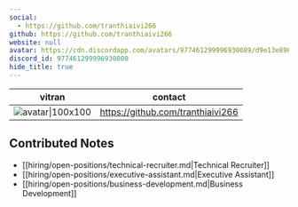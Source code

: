 ```yaml
---
social: 
  - https://github.com/tranthiaivi266
github: https://github.com/tranthiaivi266
website: null
avatar: https://cdn.discordapp.com/avatars/977461299996930089/d9e13e896c0fc626b062e492eaaf9ce3
discord_id: 977461299996930000
hide_title: true
---
```

<div class="profile"/>

| vitran                                                                                                     | contact                           |
| ---------------------------------------------------------------------------------------------------------- | --------------------------------- |
| ![avatar\|100x100](https://cdn.discordapp.com/avatars/977461299996930089/d9e13e896c0fc626b062e492eaaf9ce3) | https://github.com/tranthiaivi266 |

## Contributed Notes

- [[hiring/open-positions/technical-recruiter.md|Technical Recruiter]]
- [[hiring/open-positions/executive-assistant.md|Executive Assistant]]
- [[hiring/open-positions/business-development.md|Business Development]]
